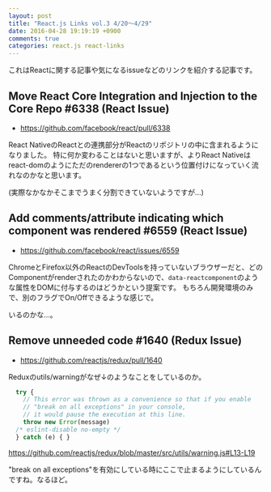 ```yaml
---
layout: post
title: "React.js Links vol.3 4/20〜4/29"
date: 2016-04-28 19:19:19 +0900
comments: true
categories: react.js react-links
---
```


これはReactに関する記事や気になるissueなどのリンクを紹介する記事です。

<!-- more -->

## Move React Core Integration and Injection to the Core Repo #6338 (React Issue)

* https://github.com/facebook/react/pull/6338

React NativeのReactとの連携部分がReactのリポジトリの中に含まれるようになりました。
特に何か変わることはないと思いますが、よりReact Nativeはreact-domのようにただのrendererの1つであるという位置付けになっていく流れなのかなと思います。

(実際なかなかそこまでうまく分割できていないようですが...)

## Add comments/attribute indicating which component was rendered #6559 (React Issue)

* https://github.com/facebook/react/issues/6559

ChromeとFirefox以外のReactのDevToolsを持っていないブラウザーだと、どのComponentがrenderされたのかわからないので、`data-reactcomponent`のような属性をDOMに付与するのはどうかという提案です。
もちろん開発環境のみで、別のフラグでOn/Offできるような感じで。

いるのかな...。

## Remove unneeded code #1640 (Redux Issue)

* https://github.com/reactjs/redux/pull/1640

Reduxのutils/warningがなぜ↓のようなことをしているのか。

```js
  try {
    // This error was thrown as a convenience so that if you enable
    // "break on all exceptions" in your console,
    // it would pause the execution at this line.
    throw new Error(message)
  /* eslint-disable no-empty */
  } catch (e) { }
```

https://github.com/reactjs/redux/blob/master/src/utils/warning.js#L13-L19

"break on all exceptions"を有効にしている時にここで止まるようにしているんですね。なるほど。
